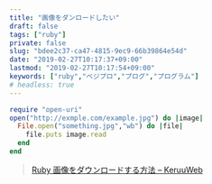 ```yaml
---
title: "画像をダンロードしたい"
draft: false
tags: ["ruby"]
private: false
slug: "bdee2c37-ca47-4815-9ec9-66b39864e54d"
date: "2019-02-27T10:17:37+09:00"
lastmod: "2019-02-27T10:17:54+09:00"
keywords: ["ruby","ベジプロ","プログ","プログラム"]
# headless: true
---
```


```rb
require "open-uri"
open("http://exmple.com/example.jpg") do |image|
  File.open("something.jpg","wb") do |file|
    file.puts image.read
  end
end
```

> [Ruby 画像をダウンロードする方法 – KeruuWeb](https://keruuweb.com/ruby-%E7%94%BB%E5%83%8F%E3%82%92%E3%83%80%E3%82%A6%E3%83%B3%E3%83%AD%E3%83%BC%E3%83%89%E3%81%99%E3%82%8B%E6%96%B9%E6%B3%95/)

